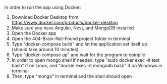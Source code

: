 In order to run the app using Docker:

1. Download Docker Desktop from https://www.docker.com/products/docker-desktop
2. Make sure you have Angular, Nest, and MongoDB installed
3. Open the Docker app
4. Open the 404-Brain-Not-Found project folder in terminal
5. Type "docker-compose build" and let the application set itself up (should take around 10 minutes)
6. Type "docker-compose up" and wait for the program to compile
7. In order to open mongo shell if needed, type "sudo docker exec -it test bash" if on Linux, and "docker exec -it mongodb bash" if on Windows in terminal
8. Then, type "mongo" in terminal and the shell should open
